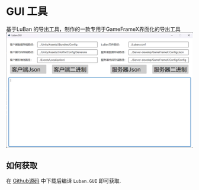 # GUI 工具

基于LuBan 的导出工具，制作的一款专用于GameFrameX界面化的导出工具
![img.png](../public/images/config/img.png)

## 如何获取

在 [Github源码](https://github.com/GameFrameX/luban)  中下载后编译  `Luban.GUI` 即可获取.